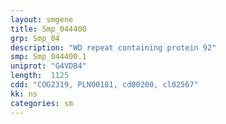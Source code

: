 ```yaml
---
layout: smgene
title: Smp_044400
grp: Smp_04
description: "WD repeat containing protein 92"
smp: Smp_044400.1
uniprot: "G4VDB4"
length:  1125
cdd: "COG2319, PLN00181, cd00200, cl02567"
kk: ns
categories: sm
---
```

